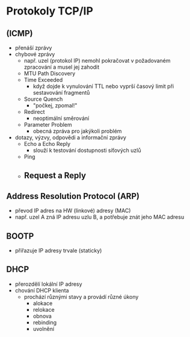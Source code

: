 # Protokoly TCP/IP
## (ICMP)
- přenáší zprávy
- chybové zprávy
  - např. uzel (protokol IP) nemohl pokračovat v požadovaném zpracování a musel jej zahodit
  - MTU Path Discovery
  - Time Exceeded
    - když dojde k vynulování TTL nebo vyprší časový limit při sestavování fragmentů
  - Source Quench
    - "počkej, zpomal!"
  - Redirect
    - neoptimální směrování
  - Parameter Problem
    - obecná zpráva pro jakýkoli problém
- dotazy, výzvy, odpovědi a informační zprávy
  - Echo a Echo Reply
    - slouží k testování dostupnosti síťových uzlů
  - Ping
  - Request a Reply
    - 
## Address Resolution Protocol (ARP)
- převod IP adres na HW (linkové) adresy (MAC)
- např. uzel A zná IP adresu uzlu B, a potřebuje znát jeho MAC adresu

## BOOTP
- přiřazuje IP adresy trvale (staticky)
## DHCP
- přerozdělí lokální IP adresy 
- chování DHCP klienta
  - prochází různými stavy a provádí různé úkony
    - alokace
    - relokace
    - obnova
    - rebinding
    - uvolnění
